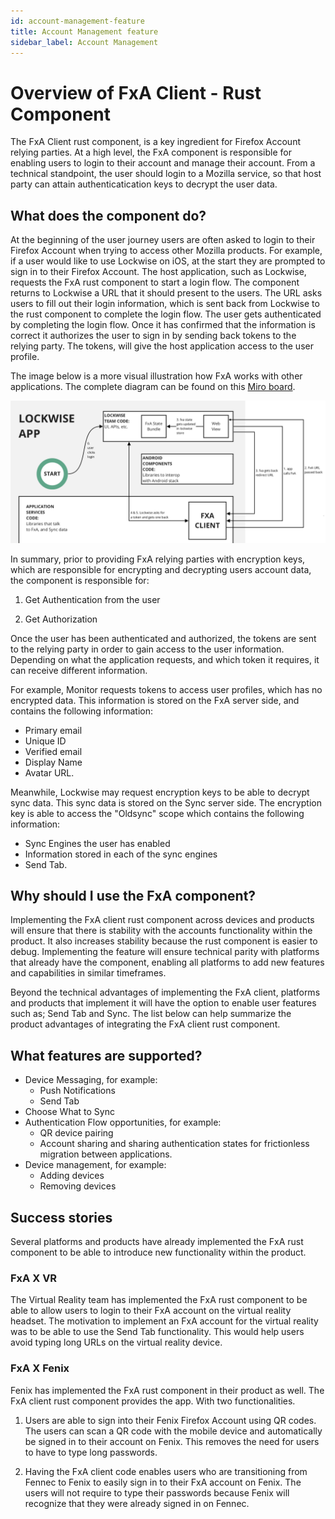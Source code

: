 ```yaml
---
id: account-management-feature
title: Account Management feature
sidebar_label: Account Management
---
```


# Overview of FxA Client - Rust Component

The FxA Client rust component, is a key ingredient for Firefox Account relying parties. At a high level, the FxA component is responsible for enabling users to login to their account and manage their account.  From a technical standpoint, the user should login to a Mozilla service, so that host party can attain authenticatication keys to decrypt the user data.

## What does the component do?

At the beginning of the user journey users are often asked to login to their Firefox Account when trying to access other Mozilla products. For example, if a user would like to use Lockwise on iOS, at the start they are prompted to sign in to their Firefox Account. The host application, such as Lockwise, requests the FxA rust component to start a login flow. The component returns to Lockwise a URL that it should present to the users. The URL asks users to fill out their login information, which is sent back from Lockwise to the rust component to complete the login flow. The user gets authenticated by completing the login flow. Once it has confirmed that the information is correct it authorizes the user to sign in by sending back tokens to the relying party. The tokens, will give the host application access to the user profile.

The image below is a more visual illustration how FxA works with other applications. The complete diagram can be found on this [Miro board](https://miro.com/app/board/o9J_kwmB_No=/).

![FxA Client Diagram](../../assets/fxa-client-diagram.png)

In summary, prior to providing FxA relying parties with encryption keys, which are responsible for encrypting and decrypting users account data, the component is responsible for:

1.  Get Authentication from the user

2.  Get Authorization

Once the user has been authenticated and authorized, the tokens are sent to the relying party in order to gain access to the user information. Depending on what the application requests, and which token it requires, it can receive different information.

For example, Monitor requests tokens to access user profiles, which has no encrypted data. This information is stored on the FxA server side, and contains the following information:

* Primary email
* Unique ID
* Verified email
* Display Name
* Avatar URL.

Meanwhile, Lockwise may request encryption keys to be able to decrypt sync data. This sync data is stored on the Sync server side. The encryption key is able to access the "Oldsync" scope which contains the following information:

* Sync Engines the user has enabled
* Information stored in each of the sync engines
* Send Tab.

## Why should I use the FxA component?

Implementing the FxA client rust component across devices and products will ensure that there is stability with the accounts functionality within the product. It also increases stability because the rust component is easier to debug. Implementing the feature will ensure technical parity with platforms that already have the component, enabling all platforms to add new features and capabilities in similar timeframes.

Beyond the technical advantages of implementing the FxA client, platforms and products that implement it will have the option to enable user features such as; Send Tab and Sync. The list below can help summarize the product advantages of integrating the FxA client rust component.

## What features are supported?

* Device Messaging, for example:
    * Push Notifications
    * Send Tab
* Choose What to Sync
* Authentication Flow opportunities, for example:
    * QR device pairing
    * Account sharing and sharing authentication states for frictionless migration between applications.
* Device management, for example:
    * Adding devices
    * Removing devices

## Success stories

Several platforms and products have already implemented the FxA rust component to be able to introduce new functionality within the product.

### FxA X VR

The Virtual Reality team has implemented the FxA rust component to be able to allow users to login to their FxA account on the virtual reality headset. The motivation to implement an FxA account for the virtual reality was to be able to use the Send Tab functionality. This would help users avoid typing long URLs on the virtual reality device.

### FxA X Fenix

Fenix has implemented the FxA rust component in their product as well. The FxA client rust component provides the app. With two functionalities.

1.  Users are able to sign into their Fenix Firefox Account using QR codes. The users can scan a QR code with the mobile device and automatically be signed in to their account on Fenix. This removes the need for users to have to type long passwords.

2.  Having the FxA client code enables users who are transitioning from Fennec to Fenix to easily sign in to their FxA account on Fenix. The users will not require to type their passwords because Fenix will recognize that they were already signed in on Fennec.
